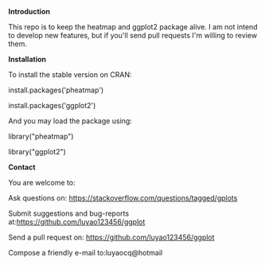 **Introduction**

This repo is to keep the heatmap and ggplot2 package alive. I am not intend to develop new features, but if you'll send pull requests I'm willing to review them.

**Installation**

To install the stable version on CRAN:

install.packages('pheatmap')

install.packages('ggplot2')

And you may load the package using:

library("pheatmap")

library("ggplot2")

**Contact**

You are welcome to:

Ask questions on: https://stackoverflow.com/questions/tagged/gplots

Submit suggestions and bug-reports at:https://github.com/luyao123456/ggplot

Send a pull request on: https://github.com/luyao123456/ggplot

Compose a friendly e-mail to:luyaocq@hotmail
